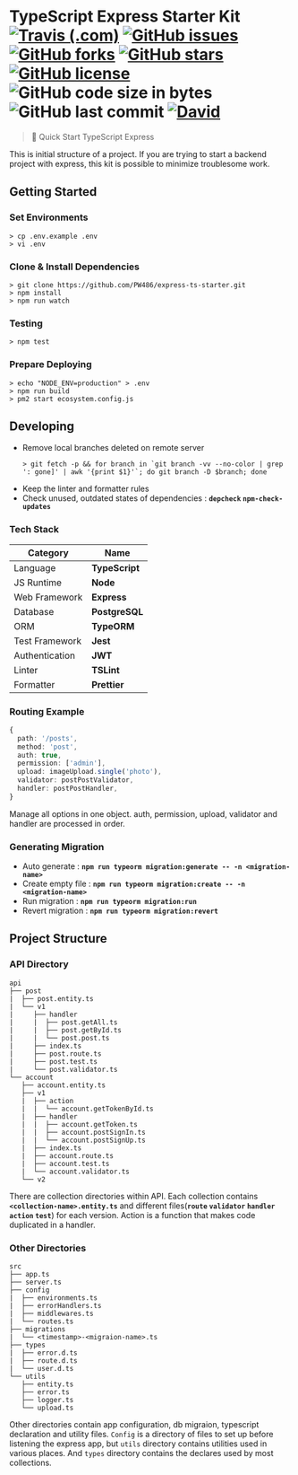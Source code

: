 # TypeScript Express Starter Kit <br>[![Travis (.com)](https://img.shields.io/travis/com/PW486/express-ts-starter.svg?style=flat-square)](https://travis-ci.com/PW486/express-ts-starter) [![GitHub issues](https://img.shields.io/github/issues/PW486/express-ts-starter.svg?style=flat-square&color=brown)](https://github.com/PW486/express-ts-starter/issues) [![GitHub forks](https://img.shields.io/github/forks/PW486/express-ts-starter.svg?style=flat-square)](https://github.com/PW486/express-ts-starter/network) [![GitHub stars](https://img.shields.io/github/stars/PW486/express-ts-starter.svg?style=flat-square&color=orange)](https://github.com/PW486/express-ts-starter/stargazers) [![GitHub license](https://img.shields.io/github/license/PW486/express-ts-starter.svg?style=flat-square&color=violet)](https://github.com/PW486/express-ts-starter/blob/develop/LICENSE) ![GitHub code size in bytes](https://img.shields.io/github/languages/code-size/PW486/express-ts-starter.svg?color=blueviolet&style=flat-square) ![GitHub last commit](https://img.shields.io/github/last-commit/PW486/express-ts-starter.svg?style=flat-square&color=red) [![David](https://img.shields.io/david/PW486/express-ts-starter.svg?style=flat-square&color=green)](https://david-dm.org/PW486/express-ts-starter)

> 🚀 Quick Start TypeScript Express

This is initial structure of a project. If you are trying to start a backend project with express, this kit is possible to minimize troublesome work.

## Getting Started

### Set Environments

```
> cp .env.example .env
> vi .env
```

### Clone & Install Dependencies

```
> git clone https://github.com/PW486/express-ts-starter.git
> npm install
> npm run watch
```

### Testing

```
> npm test
```

### Prepare Deploying

```
> echo "NODE_ENV=production" > .env
> npm run build
> pm2 start ecosystem.config.js
```

## Developing

- Remove local branches deleted on remote server
  ```
  > git fetch -p && for branch in `git branch -vv --no-color | grep ': gone]' | awk '{print $1}'`; do git branch -D $branch; done
  ```
- Keep the linter and formatter rules
- Check unused, outdated states of dependencies : **`depcheck` `npm-check-updates`**

### Tech Stack

| Category       | Name           |
| -------------- | -------------- |
| Language       | **TypeScript** |
| JS Runtime     | **Node**       |
| Web Framework  | **Express**    |
| Database       | **PostgreSQL** |
| ORM            | **TypeORM**    |
| Test Framework | **Jest**       |
| Authentication | **JWT**        |
| Linter         | **TSLint**     |
| Formatter      | **Prettier**   |

### Routing Example

```ts
{
  path: '/posts',
  method: 'post',
  auth: true,
  permission: ['admin'],
  upload: imageUpload.single('photo'),
  validator: postPostValidator,
  handler: postPostHandler,
}
```

Manage all options in one object. auth, permission, upload, validator and handler are processed in order.

### Generating Migration

- Auto generate : **`npm run typeorm migration:generate -- -n <migration-name>`**
- Create empty file : **`npm run typeorm migration:create -- -n <migration-name>`**
- Run migration : **`npm run typeorm migration:run`**
- Revert migration : **`npm run typeorm migration:revert`**

## Project Structure

### API Directory

```
api
├── post
|  ├── post.entity.ts
|  └── v1
|     ├── handler
|     |  ├── post.getAll.ts
|     |  ├── post.getById.ts
|     |  └── post.post.ts
|     ├── index.ts
|     ├── post.route.ts
|     ├── post.test.ts
|     └── post.validator.ts
└── account
   ├── account.entity.ts
   ├── v1
   |  ├── action
   |  |  └── account.getTokenById.ts
   |  ├── handler
   |  |  ├── account.getToken.ts
   |  |  ├── account.postSignIn.ts
   |  |  └── account.postSignUp.ts
   |  ├── index.ts
   |  ├── account.route.ts
   |  ├── account.test.ts
   |  └── account.validator.ts
   └── v2
```

There are collection directories within API. Each collection contains **`<collection-name>.entity.ts`** and different files(**`route` `validator` `handler` `action` `test`**) for each version. Action is a function that makes code duplicated in a handler.

### Other Directories

```
src
├── app.ts
├── server.ts
├── config
|  ├── environments.ts
|  ├── errorHandlers.ts
|  ├── middlewares.ts
|  └── routes.ts
├── migrations
|  └── <timestamp>-<migraion-name>.ts
├── types
|  ├── error.d.ts
|  ├── route.d.ts
|  └── user.d.ts
└── utils
   ├── entity.ts
   ├── error.ts
   ├── logger.ts
   └── upload.ts
```

Other directories contain app configuration, db migraion, typescript declaration and utility files. `Config` is a directory of files to set up before listening the express app, but `utils` directory contains utilities used in various places. And `types` directory contains the declares used by most collections.
